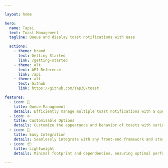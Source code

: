 ```yaml
---

layout: home

hero:
  name: Tapsi
  text: Toast Management
  tagline: Queue and display toast notifications with ease

  actions:
    - theme: brand
      text: Getting Started
      link: /getting-started
    - theme: alt
      text: API Reference
      link: /api
    - theme: alt
      text: Github
      link: https://github.com/Tap30/toast

features:
  - icon: 🔄
    title: Queue Management
    details: Efficiently manage multiple toast notifications with a queue system.
  - icon: ⚙️
    title: Customizable Options
    details: Customize the appearance and behavior of toasts with various options.
  - icon: 🚀
    title: Easy Integration
    details: Seamlessly integrate with any front-end framework and start using toasts in no time.
  - icon: 📦
    title: Lightweight
    details: Minimal footprint and dependencies, ensuring optimal performance for your application.

---
```

